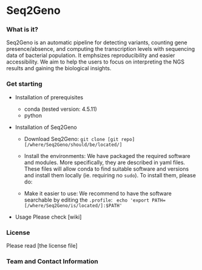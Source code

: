 # Seq2Geno

### What is it?
Seq2Geno is an automatic pipeline for detecting variants, counting gene presence/absence, and computing the transcription levels with sequencing data of bacterial population. It emphsizes reproducibility and easier accessibility. We aim to help the users to focus on interpreting the NGS results and gaining the biological insights.

### Get starting
- Installation of prerequisites

    - conda (tested version: 4.5.11)
    - python

- Installation of Seq2Geno

    - Download Seq2Geno:
        `git clone [git repo] [/where/Seq2Geno/should/be/located/]`


    - Install the environments:
        We have packaged the required software and modules. More specifically, they are described in yaml files. These files will allow conda to find suitable software and versions and install them locally (ie. requiring no `sudo`). To install them, please do:

    - Make it easier to use:
        We recommend to have the software searchable by editing the `.profile`:
        ` echo 'export PATH=[/where/Seq2Geno/is/located/]:$PATH'`

- Usage
Please check [wiki]

### License
Please read [the license file]

### Team and Contact Information

